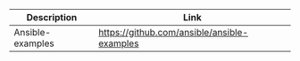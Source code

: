 | Description | Link |
| ------ | ------ |
|Ansible-examples|https://github.com/ansible/ansible-examples|
